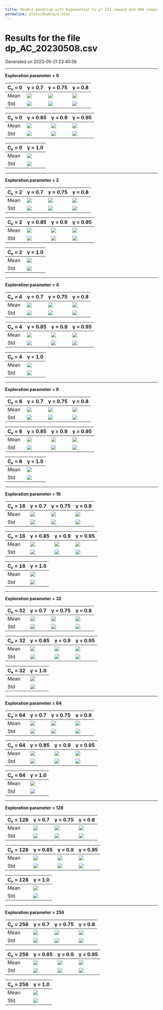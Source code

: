 ```yaml
---
title: Double pendulum with Exponential to yᵉ III reward and 500 steps
permalink: plots/double/V.html
---
```

# Results for the file dp_AC_20230508.csv 

Generated on 2023-05-21 23:40:56

---

**Exploration parameter = 0**

| Cₚ = 0 | γ = 0.7 | γ = 0.75 | γ = 0.8 | 
| --- | --- | --- | --- | 
| Mean | ![](fig/dp_AC/mean_g_0.7_cp_0.png) | ![](fig/dp_AC/mean_g_0.75_cp_0.png) | ![](fig/dp_AC/mean_g_0.8_cp_0.png) | 
| Std | ![](fig/dp_AC/std_g_0.7_cp_0.png) | ![](fig/dp_AC/std_g_0.75_cp_0.png) | ![](fig/dp_AC/std_g_0.8_cp_0.png) | 

| Cₚ = 0 | γ = 0.85 | γ = 0.9 | γ = 0.95 | 
| --- | --- | --- | --- | 
| Mean | ![](fig/dp_AC/mean_g_0.85_cp_0.png) | ![](fig/dp_AC/mean_g_0.9_cp_0.png) | ![](fig/dp_AC/mean_g_0.95_cp_0.png) | 
| Std | ![](fig/dp_AC/std_g_0.85_cp_0.png) | ![](fig/dp_AC/std_g_0.9_cp_0.png) | ![](fig/dp_AC/std_g_0.95_cp_0.png) | 

| Cₚ = 0 | γ = 1.0 | 
| --- | --- | 
| Mean | ![](fig/dp_AC/mean_g_1.0_cp_0.png) | 
| Std | ![](fig/dp_AC/std_g_1.0_cp_0.png) | 

---

**Exploration parameter = 2**

| Cₚ = 2 | γ = 0.7 | γ = 0.75 | γ = 0.8 | 
| --- | --- | --- | --- | 
| Mean | ![](fig/dp_AC/mean_g_0.7_cp_2.png) | ![](fig/dp_AC/mean_g_0.75_cp_2.png) | ![](fig/dp_AC/mean_g_0.8_cp_2.png) | 
| Std | ![](fig/dp_AC/std_g_0.7_cp_2.png) | ![](fig/dp_AC/std_g_0.75_cp_2.png) | ![](fig/dp_AC/std_g_0.8_cp_2.png) | 

| Cₚ = 2 | γ = 0.85 | γ = 0.9 | γ = 0.95 | 
| --- | --- | --- | --- | 
| Mean | ![](fig/dp_AC/mean_g_0.85_cp_2.png) | ![](fig/dp_AC/mean_g_0.9_cp_2.png) | ![](fig/dp_AC/mean_g_0.95_cp_2.png) | 
| Std | ![](fig/dp_AC/std_g_0.85_cp_2.png) | ![](fig/dp_AC/std_g_0.9_cp_2.png) | ![](fig/dp_AC/std_g_0.95_cp_2.png) | 

| Cₚ = 2 | γ = 1.0 | 
| --- | --- | 
| Mean | ![](fig/dp_AC/mean_g_1.0_cp_2.png) | 
| Std | ![](fig/dp_AC/std_g_1.0_cp_2.png) | 

---

**Exploration parameter = 4**

| Cₚ = 4 | γ = 0.7 | γ = 0.75 | γ = 0.8 | 
| --- | --- | --- | --- | 
| Mean | ![](fig/dp_AC/mean_g_0.7_cp_4.png) | ![](fig/dp_AC/mean_g_0.75_cp_4.png) | ![](fig/dp_AC/mean_g_0.8_cp_4.png) | 
| Std | ![](fig/dp_AC/std_g_0.7_cp_4.png) | ![](fig/dp_AC/std_g_0.75_cp_4.png) | ![](fig/dp_AC/std_g_0.8_cp_4.png) | 

| Cₚ = 4 | γ = 0.85 | γ = 0.9 | γ = 0.95 | 
| --- | --- | --- | --- | 
| Mean | ![](fig/dp_AC/mean_g_0.85_cp_4.png) | ![](fig/dp_AC/mean_g_0.9_cp_4.png) | ![](fig/dp_AC/mean_g_0.95_cp_4.png) | 
| Std | ![](fig/dp_AC/std_g_0.85_cp_4.png) | ![](fig/dp_AC/std_g_0.9_cp_4.png) | ![](fig/dp_AC/std_g_0.95_cp_4.png) | 

| Cₚ = 4 | γ = 1.0 | 
| --- | --- | 
| Mean | ![](fig/dp_AC/mean_g_1.0_cp_4.png) | 
| Std | ![](fig/dp_AC/std_g_1.0_cp_4.png) | 

---

**Exploration parameter = 8**

| Cₚ = 8 | γ = 0.7 | γ = 0.75 | γ = 0.8 | 
| --- | --- | --- | --- | 
| Mean | ![](fig/dp_AC/mean_g_0.7_cp_8.png) | ![](fig/dp_AC/mean_g_0.75_cp_8.png) | ![](fig/dp_AC/mean_g_0.8_cp_8.png) | 
| Std | ![](fig/dp_AC/std_g_0.7_cp_8.png) | ![](fig/dp_AC/std_g_0.75_cp_8.png) | ![](fig/dp_AC/std_g_0.8_cp_8.png) | 

| Cₚ = 8 | γ = 0.85 | γ = 0.9 | γ = 0.95 | 
| --- | --- | --- | --- | 
| Mean | ![](fig/dp_AC/mean_g_0.85_cp_8.png) | ![](fig/dp_AC/mean_g_0.9_cp_8.png) | ![](fig/dp_AC/mean_g_0.95_cp_8.png) | 
| Std | ![](fig/dp_AC/std_g_0.85_cp_8.png) | ![](fig/dp_AC/std_g_0.9_cp_8.png) | ![](fig/dp_AC/std_g_0.95_cp_8.png) | 

| Cₚ = 8 | γ = 1.0 | 
| --- | --- | 
| Mean | ![](fig/dp_AC/mean_g_1.0_cp_8.png) | 
| Std | ![](fig/dp_AC/std_g_1.0_cp_8.png) | 

---

**Exploration parameter = 16**

| Cₚ = 16 | γ = 0.7 | γ = 0.75 | γ = 0.8 | 
| --- | --- | --- | --- | 
| Mean | ![](fig/dp_AC/mean_g_0.7_cp_16.png) | ![](fig/dp_AC/mean_g_0.75_cp_16.png) | ![](fig/dp_AC/mean_g_0.8_cp_16.png) | 
| Std | ![](fig/dp_AC/std_g_0.7_cp_16.png) | ![](fig/dp_AC/std_g_0.75_cp_16.png) | ![](fig/dp_AC/std_g_0.8_cp_16.png) | 

| Cₚ = 16 | γ = 0.85 | γ = 0.9 | γ = 0.95 | 
| --- | --- | --- | --- | 
| Mean | ![](fig/dp_AC/mean_g_0.85_cp_16.png) | ![](fig/dp_AC/mean_g_0.9_cp_16.png) | ![](fig/dp_AC/mean_g_0.95_cp_16.png) | 
| Std | ![](fig/dp_AC/std_g_0.85_cp_16.png) | ![](fig/dp_AC/std_g_0.9_cp_16.png) | ![](fig/dp_AC/std_g_0.95_cp_16.png) | 

| Cₚ = 16 | γ = 1.0 | 
| --- | --- | 
| Mean | ![](fig/dp_AC/mean_g_1.0_cp_16.png) | 
| Std | ![](fig/dp_AC/std_g_1.0_cp_16.png) | 

---

**Exploration parameter = 32**

| Cₚ = 32 | γ = 0.7 | γ = 0.75 | γ = 0.8 | 
| --- | --- | --- | --- | 
| Mean | ![](fig/dp_AC/mean_g_0.7_cp_32.png) | ![](fig/dp_AC/mean_g_0.75_cp_32.png) | ![](fig/dp_AC/mean_g_0.8_cp_32.png) | 
| Std | ![](fig/dp_AC/std_g_0.7_cp_32.png) | ![](fig/dp_AC/std_g_0.75_cp_32.png) | ![](fig/dp_AC/std_g_0.8_cp_32.png) | 

| Cₚ = 32 | γ = 0.85 | γ = 0.9 | γ = 0.95 | 
| --- | --- | --- | --- | 
| Mean | ![](fig/dp_AC/mean_g_0.85_cp_32.png) | ![](fig/dp_AC/mean_g_0.9_cp_32.png) | ![](fig/dp_AC/mean_g_0.95_cp_32.png) | 
| Std | ![](fig/dp_AC/std_g_0.85_cp_32.png) | ![](fig/dp_AC/std_g_0.9_cp_32.png) | ![](fig/dp_AC/std_g_0.95_cp_32.png) | 

| Cₚ = 32 | γ = 1.0 | 
| --- | --- | 
| Mean | ![](fig/dp_AC/mean_g_1.0_cp_32.png) | 
| Std | ![](fig/dp_AC/std_g_1.0_cp_32.png) | 

---

**Exploration parameter = 64**

| Cₚ = 64 | γ = 0.7 | γ = 0.75 | γ = 0.8 | 
| --- | --- | --- | --- | 
| Mean | ![](fig/dp_AC/mean_g_0.7_cp_64.png) | ![](fig/dp_AC/mean_g_0.75_cp_64.png) | ![](fig/dp_AC/mean_g_0.8_cp_64.png) | 
| Std | ![](fig/dp_AC/std_g_0.7_cp_64.png) | ![](fig/dp_AC/std_g_0.75_cp_64.png) | ![](fig/dp_AC/std_g_0.8_cp_64.png) | 

| Cₚ = 64 | γ = 0.85 | γ = 0.9 | γ = 0.95 | 
| --- | --- | --- | --- | 
| Mean | ![](fig/dp_AC/mean_g_0.85_cp_64.png) | ![](fig/dp_AC/mean_g_0.9_cp_64.png) | ![](fig/dp_AC/mean_g_0.95_cp_64.png) | 
| Std | ![](fig/dp_AC/std_g_0.85_cp_64.png) | ![](fig/dp_AC/std_g_0.9_cp_64.png) | ![](fig/dp_AC/std_g_0.95_cp_64.png) | 

| Cₚ = 64 | γ = 1.0 | 
| --- | --- | 
| Mean | ![](fig/dp_AC/mean_g_1.0_cp_64.png) | 
| Std | ![](fig/dp_AC/std_g_1.0_cp_64.png) | 

---

**Exploration parameter = 128**

| Cₚ = 128 | γ = 0.7 | γ = 0.75 | γ = 0.8 | 
| --- | --- | --- | --- | 
| Mean | ![](fig/dp_AC/mean_g_0.7_cp_128.png) | ![](fig/dp_AC/mean_g_0.75_cp_128.png) | ![](fig/dp_AC/mean_g_0.8_cp_128.png) | 
| Std | ![](fig/dp_AC/std_g_0.7_cp_128.png) | ![](fig/dp_AC/std_g_0.75_cp_128.png) | ![](fig/dp_AC/std_g_0.8_cp_128.png) | 

| Cₚ = 128 | γ = 0.85 | γ = 0.9 | γ = 0.95 | 
| --- | --- | --- | --- | 
| Mean | ![](fig/dp_AC/mean_g_0.85_cp_128.png) | ![](fig/dp_AC/mean_g_0.9_cp_128.png) | ![](fig/dp_AC/mean_g_0.95_cp_128.png) | 
| Std | ![](fig/dp_AC/std_g_0.85_cp_128.png) | ![](fig/dp_AC/std_g_0.9_cp_128.png) | ![](fig/dp_AC/std_g_0.95_cp_128.png) | 

| Cₚ = 128 | γ = 1.0 | 
| --- | --- | 
| Mean | ![](fig/dp_AC/mean_g_1.0_cp_128.png) | 
| Std | ![](fig/dp_AC/std_g_1.0_cp_128.png) | 

---

**Exploration parameter = 256**

| Cₚ = 256 | γ = 0.7 | γ = 0.75 | γ = 0.8 | 
| --- | --- | --- | --- | 
| Mean | ![](fig/dp_AC/mean_g_0.7_cp_256.png) | ![](fig/dp_AC/mean_g_0.75_cp_256.png) | ![](fig/dp_AC/mean_g_0.8_cp_256.png) | 
| Std | ![](fig/dp_AC/std_g_0.7_cp_256.png) | ![](fig/dp_AC/std_g_0.75_cp_256.png) | ![](fig/dp_AC/std_g_0.8_cp_256.png) | 

| Cₚ = 256 | γ = 0.85 | γ = 0.9 | γ = 0.95 | 
| --- | --- | --- | --- | 
| Mean | ![](fig/dp_AC/mean_g_0.85_cp_256.png) | ![](fig/dp_AC/mean_g_0.9_cp_256.png) | ![](fig/dp_AC/mean_g_0.95_cp_256.png) | 
| Std | ![](fig/dp_AC/std_g_0.85_cp_256.png) | ![](fig/dp_AC/std_g_0.9_cp_256.png) | ![](fig/dp_AC/std_g_0.95_cp_256.png) | 

| Cₚ = 256 | γ = 1.0 | 
| --- | --- | 
| Mean | ![](fig/dp_AC/mean_g_1.0_cp_256.png) | 
| Std | ![](fig/dp_AC/std_g_1.0_cp_256.png) | 

